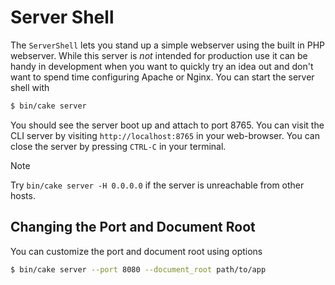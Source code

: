 # Server Shell

The `ServerShell` lets you stand up a simple webserver using the built in PHP
webserver. While this server is *not* intended for production use it can
be handy in development when you want to quickly try an idea out and don't want
to spend time configuring Apache or Nginx. You can start the server shell with

```bash
$ bin/cake server

```

You should see the server boot up and attach to port 8765. You can visit the
CLI server by visiting `http://localhost:8765`
in your web-browser. You can close the server by pressing `CTRL-C` in your
terminal.

> [!NOTE]
> Try `bin/cake server -H 0.0.0.0` if the server is unreachable from other hosts.
>

## Changing the Port and Document Root

You can customize the port and document root using options

```bash
$ bin/cake server --port 8080 --document_root path/to/app

```